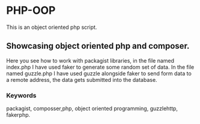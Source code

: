 # PHP-OOP
This is an object oriented php script.
## Showcasing object oriented php and composer.
Here you see how to work with packagist libraries, in the file named index.php I have used faker to generate some random set of data.
In the file named guzzle.php I have used guzzle alongside faker to send form data to a remote address, the data gets submitted into the database.
### Keywords
packagist, composser,php, object oriented programming, guzzlehttp, fakerphp.
